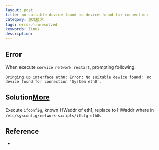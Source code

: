 ```yaml
---
layout: post
title: no suitable device found no device found for connection
category: 游戏技术
tags: error／unresolved
keywords: linux
description: 
---	
```



## Error

When execute `service network restart`, prompting following:

```
Bringing up interface eth0: Error: No suitable device found： no device found for connection 'System eth0'.
```

## Solution[More](http://www.uptimemadeeasy.com/vmware/fixing-eth0-mac-address-vmware-clone-restore/)

Execute `ifconfig`, known HWaddr of eth1, replace to HWaddr where in `/etc/sysconfig/network-scripts/ifcfg-eth0`.

## Reference

* 